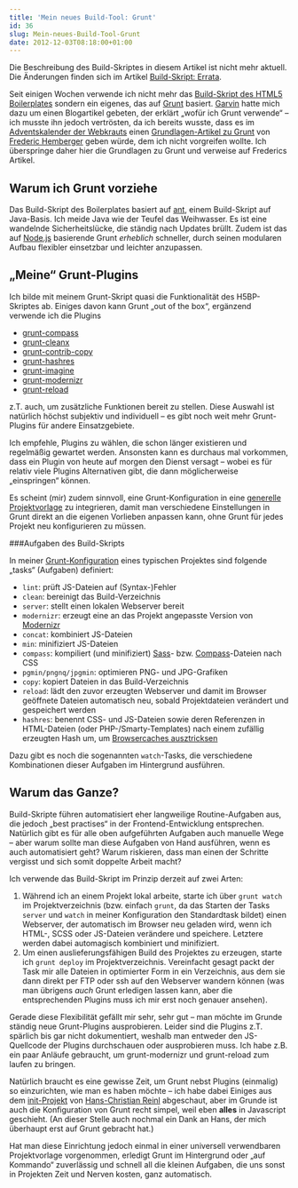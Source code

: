 ```yaml
---
title: 'Mein neues Build-Tool: Grunt'
id: 36
slug: Mein-neues-Build-Tool-Grunt
date: 2012-12-03T08:18:00+01:00
---
```


Die Beschreibung des Build-Skriptes in diesem Artikel ist nicht mehr aktuell. Die Änderungen finden sich im Artikel [Build-Skript: Errata](/archiv/38/Build-Skript-Errata.html).

Seit einigen Wochen verwende ich nicht mehr das [Build\-Skript des HTML5 Boilerplates](/archiv/7/HTML5-Boilerplate-Das-build-Skript.html) sondern ein eigenes, das auf [Grunt](http://gruntjs.com/) basiert. [Garvin](http://garv.in/) hatte mich dazu um einen Blogartikel gebeten, der erklärt „wofür ich Grunt verwende“ – ich musste ihn jedoch vertrösten, da ich bereits wusste, dass es im [Adventskalender der Webkrauts](http://webkrauts.de/serien/adventskalender/2012) einen [Grundlagen-Artikel zu Grunt](http://webkrauts.de/artikel/2012/build-tool-grunt) von [Frederic Hemberger](http://frederic-hemberger.de/) geben würde, dem ich nicht vorgreifen wollte. Ich überspringe daher hier die Grundlagen zu Grunt und verweise auf Frederics Artikel.

## Warum ich Grunt vorziehe

Das Build\-Skript des Boilerplates basiert auf [ant](http://ant.apache.org/), einem Build\-Skript auf Java-Basis. Ich meide Java wie der Teufel das Weihwasser. Es ist eine wandelnde Sicherheitslücke, die ständig nach Updates brüllt. Zudem ist das auf [Node.js](http://nodejs.org/) basierende Grunt _erheblich_ schneller, durch seinen modularen Aufbau flexibler einsetzbar und leichter anzupassen.

## „Meine“ Grunt\-Plugins

Ich bilde mit meinem Grunt\-Skript quasi die Funktionalität des H5BP\-Skriptes ab. Einiges davon kann Grunt „out of the box“, ergänzend verwende ich die Plugins

-   [grunt-compass](https://github.com/kahlil/grunt-compass)
-   [grunt-cleanx](https://github.com/99corps/grunt-cleanx)
-   [grunt-contrib-copy](https://github.com/gruntjs/grunt-contrib-copy)
-   [grunt-hashres](https://github.com/Luismahou/grunt-hashres)
-   [grunt-imagine](https://github.com/asciidisco/grunt-imagine)
-   [grunt-modernizr](https://github.com/doctyper/grunt-modernizr)
-   [grunt-reload](https://github.com/webxl/grunt-reload)

z.T. auch, um zusätzliche Funktionen bereit zu stellen. Diese Auswahl ist natürlich höchst subjektiv und individuell – es gibt noch weit mehr Grunt-Plugins für andere Einsatzgebiete.

Ich empfehle, Plugins zu wählen, die schon länger existieren und regelmäßig gewartet werden. Ansonsten kann es durchaus mal vorkommen, dass ein Plugin von heute auf morgen den Dienst versagt – wobei es für relativ viele Plugins Alternativen gibt, die dann möglicherweise „einspringen“ können.

Es scheint (mir) zudem sinnvoll, eine Grunt\-Konfiguration in eine [generelle Projektvorlage](https://github.com/yellowled/yl-bp) zu integrieren, damit man verschiedene Einstellungen in Grunt direkt an die eigenen Vorlieben anpassen kann, ohne Grunt für jedes Projekt neu konfigurieren zu müssen.

###Aufgaben des Build\-Skripts

In meiner [Grunt\-Konfiguration](https://github.com/yellowled/yl-bp/blob/master/grunt.js) eines typischen Projektes sind folgende „tasks“ (Aufgaben) definiert:

-   `lint`: prüft JS\-Dateien auf (Syntax-)Fehler
-   `clean`: bereinigt das Build\-Verzeichnis
-   `server`: stellt einen lokalen Webserver bereit
-   `modernizr`: erzeugt eine an das Projekt angepasste Version von [Modernizr](http://modernizr.com)
-   `concat`: kombiniert JS-Dateien
-   `min`: minifiziert JS-Dateien
-   `compass`: kompiliert (und minifiziert) [Sass](http://sass-lang.com/)\- bzw. [Compass](http://compass-style.org/)\-Dateien nach CSS
-   `pgmin/pngnq/jpgmin`: optimieren PNG- und JPG-Grafiken
-   `copy`: kopiert Dateien in das Build\-Verzeichnis
-   `reload`: lädt den zuvor erzeugten Webserver und damit im Browser geöffnete Dateien automatisch neu, sobald Projektdateien verändert und gespeichert werden
-   `hashres`: benennt CSS- und JS-Dateien sowie deren Referenzen in HTML-Dateien (oder PHP-/Smarty-Templates) nach einem zufällig erzeugten Hash um, um [Browsercaches ausztricksen](http://www.stevesouders.com/blog/2008/08/23/revving-filenames-dont-use-querystring/)

Dazu gibt es noch die sogenannten `watch`\-Tasks, die verschiedene Kombinationen dieser Aufgaben im Hintergrund ausführen.

## Warum das Ganze?

Build\-Skripte führen automatisiert eher langweilige Routine-Aufgaben aus, die jedoch „best practises“ in der Frontend-Entwicklung entsprechen. Natürlich gibt es für alle oben aufgeführten Aufgaben auch manuelle Wege – aber warum sollte man diese Aufgaben von Hand ausführen, wenn es auch automatisiert geht? Warum riskieren, dass man einen der Schritte vergisst und sich somit doppelte Arbeit macht?

Ich verwende das Build\-Skript im Prinzip derzeit auf zwei Arten:

1.  Während ich an einem Projekt lokal arbeite, starte ich über `grunt watch` im Projektverzeichnis (bzw. einfach `grunt`, da das Starten der Tasks `server` und `watch` in meiner Konfiguration den Standardtask bildet) einen Webserver, der automatisch im Browser neu geladen wird, wenn ich HTML-, SCSS oder JS-Dateien verändere und speichere. Letztere werden dabei automagisch kombiniert und minifiziert.
2.  Um einen auslieferungsfähigen Build des Projektes zu erzeugen, starte ich `grunt deploy` im Projektverzeichnis. Vereinfacht gesagt packt der Task mir alle Dateien in optimierter Form in ein Verzeichnis, aus dem sie dann direkt per FTP oder ssh auf den Webserver wandern können (was man übrigens _auch_ Grunt erledigen lassen kann, aber die entsprechenden Plugins muss ich mir erst noch genauer ansehen).

Gerade diese Flexibilität gefällt mir sehr, sehr gut – man möchte im Grunde ständig neue Grunt-Plugins ausprobieren. Leider sind die Plugins z.T. spärlich bis gar nicht dokumentiert, weshalb man entweder den JS-Quellcode der Plugins durchschauen oder ausprobieren muss. Ich habe z.B. ein paar Anläufe gebraucht, um grunt-modernizr und grunt-reload zum laufen zu bringen.

Natürlich braucht es eine gewisse Zeit, um Grunt nebst Plugins (einmalig) so einzurichten, wie man es haben möchte – ich habe dabei Einiges aus dem [init-Projekt](https://github.com/drublic/init) von [Hans-Christian Reinl](http://drublic.de/) abgeschaut, aber im Grunde ist auch die Konfiguration von Grunt recht simpel, weil eben **alles** in Javascript geschieht. (An dieser Stelle auch nochmal ein Dank an Hans, der mich überhaupt erst auf Grunt gebracht hat.)

Hat man diese Einrichtung jedoch einmal in einer universell verwendbaren Projektvorlage vorgenommen, erledigt Grunt im Hintergrund oder „auf Kommando“ zuverlässig und schnell all die kleinen Aufgaben, die uns sonst in Projekten Zeit und Nerven kosten, ganz automatisch.
